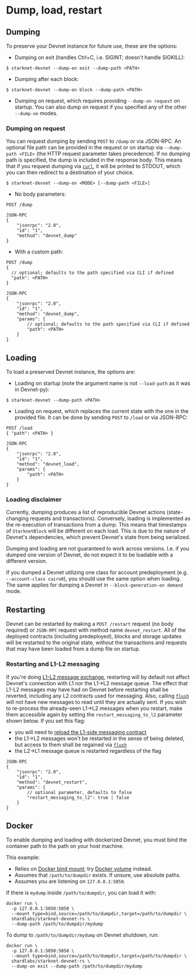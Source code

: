 # Dump, load, restart

## Dumping

To preserve your Devnet instance for future use, these are the options:

- Dumping on exit (handles Ctrl+C, i.e. SIGINT; doesn't handle SIGKILL):

```
$ starknet-devnet --dump-on exit --dump-path <PATH>
```

- Dumping after each block:

```
$ starknet-devnet --dump-on block --dump-path <PATH>
```

- Dumping on request, which requires providing `--dump-on request` on startup. You can also dump on request if you specified any of the other `--dump-on` modes.

### Dumping on request

You can request dumping by sending `POST` to `/dump` or via JSON-RPC. An optional file path can be provided in the request or on startup via `--dump-path <FILE>` (the HTTP request parameter takes precedence). If no dumping path is specified, the dump is included in the response body. This means that if you request dumping via [`curl`](https://curl.se/), it will be printed to STDOUT, which you can then redirect to a destination of your choice.

```
$ starknet-devnet --dump-on <MODE> [--dump-path <FILE>]
```

- No body parameters:

```
POST /dump
```

```
JSON-RPC
{
    "jsonrpc": "2.0",
    "id": "1",
    "method": "devnet_dump"
}
```

- With a custom path:

```
POST /dump
{
  // optional; defaults to the path specified via CLI if defined
  "path": <PATH>
}
```

```
JSON-RPC
{
    "jsonrpc": "2.0",
    "id": "1",
    "method": "devnet_dump",
    "params": {
        // optional; defaults to the path specified via CLI if defined
        "path": <PATH>
    }
}
```

## Loading

To load a preserved Devnet instance, the options are:

- Loading on startup (note the argument name is not `--load-path` as it was in Devnet-py):

```
$ starknet-devnet --dump-path <PATH>
```

- Loading on request, which replaces the current state with the one in the provided file. It can be done by sending `POST` to `/load` or via JSON-RPC:

```
POST /load
{ "path": <PATH> }
```

```
JSON-RPC
{
    "jsonrpc": "2.0",
    "id": "1",
    "method": "devnet_load",
    "params": {
        "path": <PATH>
    }
}
```

### Loading disclaimer

Currently, dumping produces a list of reproducible Devnet actions (state-changing requests and transactions). Conversely, loading is implemented as the re-execution of transactions from a dump. This means that timestamps of `StarknetBlock` will be different on each load. This is due to the nature of Devnet's dependencies, which prevent Devnet's state from being serialized.

Dumping and loading are not guaranteed to work across versions. I.e. if you dumped one version of Devnet, do not expect it to be loadable with a different version.

If you dumped a Devnet utilizing one class for account predeployment (e.g. `--account-class cairo0`), you should use the same option when loading. The same applies for dumping a Devnet in `--block-generation-on demand` mode.

## Restarting

Devnet can be restarted by making a `POST /restart` request (no body required) or `JSON-RPC` request with method name `devnet_restart`. All of the deployed contracts (including predeployed), blocks and storage updates will be restarted to the original state, without the transactions and requests that may have been loaded from a dump file on startup.

### Restarting and L1-L2 messaging

If you're doing [L1-L2 message exchange](./postman), restarting will by default not affect Devnet's connection with L1 nor the L1->L2 message queue. The effect that L1-L2 messages may have had on Devnet before restarting shall be reverted, including any L2 contracts used for messaging. Also, calling [`flush`](./postman#flush) will not have new messages to read until they are actually sent. If you wish to re-process the already-seen L1->L2 messages when you restart, make them accessible again by setting the `restart_messaging_to_l2` parameter shown below. If you set this flag:

- you will need to [reload the L1-side messaging contract](./postman#load)
- the L1->L2 messages won't be restarted in the sense of being deleted, but access to them shall be regained via [`flush`](./postman#flush)
- the L2->L1 message queue is restarted regardless of the flag

```
JSON-RPC
{
    "jsonrpc": "2.0",
    "id": "1",
    "method": "devnet_restart",
    "params": {
        // optional parameter, defaults to false
        "restart_messaging_to_l2": true | false
    }
}
```

## Docker

To enable dumping and loading with dockerized Devnet, you must bind the container path to the path on your host machine.

This example:

- Relies on [Docker bind mount](https://docs.docker.com/storage/bind-mounts/); try [Docker volume](https://docs.docker.com/storage/volumes/) instead.
- Assumes that `/path/to/dumpdir` exists. If unsure, use absolute paths.
- Assumes you are listening on `127.0.0.1:5050`.

If there is `mydump` inside `/path/to/dumpdir`, you can load it with:

```
docker run \
  -p 127.0.0.1:5050:5050 \
  --mount type=bind,source=/path/to/dumpdir,target=/path/to/dumpdir \
  shardlabs/starknet-devnet-rs \
  --dump-path /path/to/dumpdir/mydump
```

To dump to `/path/to/dumpdir/mydump` on Devnet shutdown, run:

```
docker run \
  -p 127.0.0.1:5050:5050 \
  --mount type=bind,source=/path/to/dumpdir,target=/path/to/dumpdir \
  shardlabs/starknet-devnet-rs \
  --dump-on exit --dump-path /path/to/dumpdir/mydump
```
